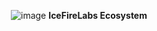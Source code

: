 <p align="center">

<img  alt="image" src="https://github.com/IceFireLabs/.github/assets/34047788/69725346-9dc8-4873-a15a-6e042587801e">
    <b>IceFireLabs Ecosystem</b>
</p>
